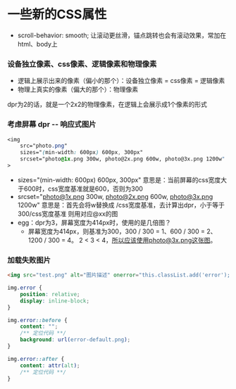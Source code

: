 # 一些新的CSS属性
- scroll-behavior: smooth; 让滚动更丝滑，锚点跳转也会有滚动效果，常加在html、body上

### 设备独立像素、css像素、逻辑像素和物理像素
- 逻辑上展示出来的像素（偏小的那个）：设备独立像素 = css像素 = 逻辑像素 
- 物理上真实的像素（偏大的那个）：物理像素

dpr为2的话，就是一个2x2的物理像素，在逻辑上会展示成1个像素的形式

### 考虑屏幕 dpr -- 响应式图片
```css
<img 
    src="photo.png" 
    sizes="(min-width: 600px) 600px, 300px" 
    srcset="photo@1x.png 300w, photo@2x.png 600w, photo@3x.png 1200w"
>
```
- sizes="(min-width: 600px) 600px, 300px" 意思是：当前屏幕的css宽度大于600时，css宽度基准就是600，否则为300
- srcset="photo@1x.png 300w, photo@2x.png 600w, photo@3x.png 1200w" 意思是：首先会将w替换成 /css宽度基准，去计算出dpr，小于等于 300/css宽度基准 则用对应@xx的图
- egg：dpr为3，屏幕宽度为414px时，使用的是几倍图？
    - 屏幕宽度为414px，则基准为300，300 / 300 = 1、600 / 300 = 2、1200 / 300 = 4。 2 < 3 < 4，所以应该使用photo@3x.png这张图。

### 加载失败图片
```html
<img src="test.png" alt="图片描述" onerror="this.classList.add('error');">
```
```css
img.error {
    position: relative;
    display: inline-block;
}

img.error::before {
    content: "";
    /** 定位代码 **/
    background: url(error-default.png);
}

img.error::after {
    content: attr(alt);
    /** 定位代码 **/
}
```